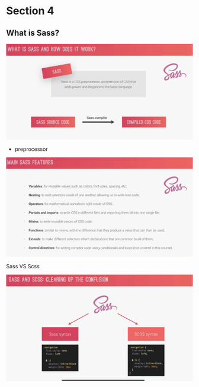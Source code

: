 # Section 4

## What is Sass?

![DongYun_Hwang_zzid/Screen_Shot_2021-02-11_at_9.20.33_PM.png](DongYun_Hwang_zzid/Screen_Shot_2021-02-11_at_9.20.33_PM.png)

-   preprocessor

![DongYun_Hwang_zzid/Screen_Shot_2021-02-11_at_9.23.17_PM.png](DongYun_Hwang_zzid/Screen_Shot_2021-02-11_at_9.23.17_PM.png)

Sass VS Scss

![DongYun_Hwang_zzid/Screen_Shot_2021-02-11_at_9.23.52_PM.png](DongYun_Hwang_zzid/Screen_Shot_2021-02-11_at_9.23.52_PM.png)
